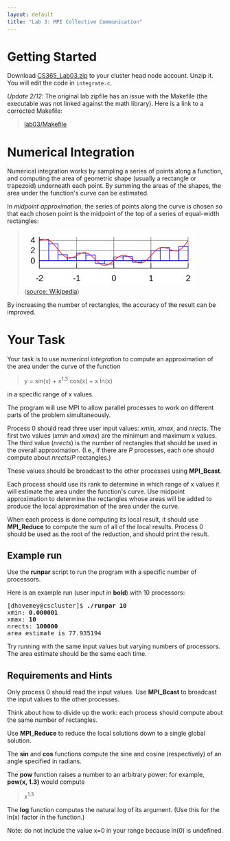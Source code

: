 ```yaml
---
layout: default
title: "Lab 3: MPI Collective Communication"
---
```


Getting Started
===============

Download [CS365\_Lab03.zip](CS365_Lab03.zip) to your cluster head node account. Unzip it.  You will edit the code in `integrate.c`.

*Update 2/12*: The original lab zipfile has an issue with the Makefile (the executable was not linked against the math library).  Here is a link to a corrected Makefile:

> [lab03/Makefile](lab03/Makefile)

Numerical Integration
=====================

Numerical integration works by sampling a series of points along a function, and computing the area of geometric shape (usually a rectangle or trapezoid) underneath each point. By summing the areas of the shapes, the area under the function's curve can be estimated.

In *midpoint approximation*, the series of points along the curve is chosen so that each chosen point is the midpoint of the top of a series of equal-width rectangles:

> <img style="width: 400px;" alt="Numerical integration" src="img/1000px-Integration_rectangle.svg.png"><br>
> ([source: Wikipedia](http://en.wikipedia.org/wiki/File:Integration_rectangle.svg))

By increasing the number of rectangles, the accuracy of the result can be improved.

Your Task
=========

Your task is to use *numerical integration* to compute an approximation of the area under the curve of the function

> y = sin(x) + x<sup>1.3</sup> cos(x) + x ln(x)

in a specific range of x values.

The program will use MPI to allow parallel processes to work on different parts of the problem simultaneously.

Process 0 should read three user input values: *xmin*, *xmax*, and *nrects*. The first two values (*xmin* and *xmax*) are the minimum and maximum x values. The third value (*nrects*) is the number of rectangles that should be used in the overall approximation. (I.e., if there are *P* processes, each one should compute about *nrects*/*P* rectangles.)

These values should be broadcast to the other processes using **MPI\_Bcast**.

Each process should use its rank to determine in which range of x values it will estimate the area under the function's curve. Use midpoint approximation to determine the rectangles whose areas will be added to produce the local approximation of the area under the curve.

When each process is done computing its local result, it should use **MPI\_Reduce** to compute the sum of all of the local results. Process 0 should be used as the root of the reduction, and should print the result.

Example run
-----------

Use the **runpar** script to run the program with a specific number of processors.

Here is an example run (user input in **bold**) with 10 processors:

<pre>
[dhovemey@cscluster]$ <b>./runpar 10</b>
xmin: <b>0.000001</b>
xmax: <b>10</b>
nrects: <b>100000</b>
area estimate is 77.935194
</pre>

Try running with the same input values but varying numbers of processors. The area estimate should be the same each time.

Requirements and Hints
----------------------

Only process 0 should read the input values. Use **MPI\_Bcast** to broadcast the input values to the other processes.

Think about how to divide up the work: each process should compute about the same number of rectangles.

Use **MPI\_Reduce** to reduce the local solutions down to a single global solution.

The **sin** and **cos** functions compute the sine and cosine (respectively) of an angle specified in radians.

The **pow** function raises a number to an arbitrary power: for example, **pow(x, 1.3)** would compute

> x<sup>1.3</sup>

The **log** function computes the natural log of its argument. (Use this for the ln(x) factor in the function.)

Note: do not include the value x=0 in your range because ln(0) is undefined.
